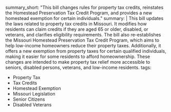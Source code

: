 summary_short: "This bill changes rules for property tax credits, reinstates the Homestead Preservation Tax Credit Program, and provides a new homestead exemption for certain individuals."
summary: |
  This bill updates the laws related to property tax credits in Missouri. It modifies how residents can claim credits if they are aged 65 or older, disabled, or veterans, and clarifies eligibility requirements. The bill also re-establishes the Missouri Homestead Preservation Tax Credit Program, which aims to help low-income homeowners reduce their property taxes. Additionally, it offers a new exemption from property taxes for certain qualified individuals, making it easier for some residents to afford homeownership. These changes are intended to make property tax relief more accessible to seniors, disabled persons, veterans, and low-income residents.
tags:
  - Property Tax
  - Tax Credits
  - Homestead Exemption
  - Missouri Legislation
  - Senior Citizens
  - Disabled Veterans
